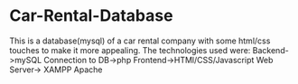 # Car-Rental-Database
This is a database(mysql) of a car rental company with some html/css touches to make it more appealing.
The technologies used were:
Backend->mySQL
Connection to DB->php
Frontend->HTMl/CSS/Javascript
Web Server-> XAMPP Apache
